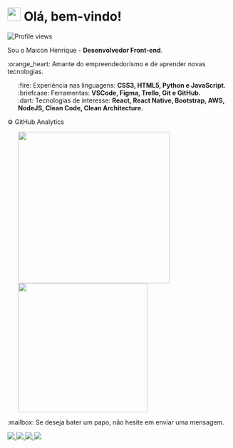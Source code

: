 <h1> <img src="https://raw.githubusercontent.com/kaueMarques/kaueMarques/master/hi.gif" width="30px"> Olá, bem-vindo! </h1>
<p align="left"> <img src="https://komarev.com/ghpvc/?username=maiconhenriquefa&color=FF9800" alt="Profile views" /> </p>

<p>Sou o Maicon Henrique - <strong>Desenvolvedor Front-end</strong>.</p> 
<p>:orange_heart: Amante do empreendedorismo e de aprender novas tecnologias.</p> 

<ul>
:fire: Experiência nas linguagens: <b>CSS3, HTML5, Python e JavaScript.</b><br>
:briefcase: Ferramentas: <b>VSCode, Figma, Trello, Git e GitHub.</b><br>
:dart: Tecnologias de interesse: <b>React, React Native, Bootstrap, AWS, NodeJS, Clean Code, Clean Architecture.</b><br>
</ul>

<p align="left">
  ⚙️ GitHub Analytics
</p>
<ul>
    <a href="https://github.com/maiconhenriquefa/convoychat">
  <img align="center" width="340px" src="https://github-readme-stats.vercel.app/api?username=maiconhenriquefa&hide=contribs&show_icons=true&bg_color=282C34&title_color=FF9800&text_color=eee&locale=pt-br&disable_animations=true&custom_title=Estatísticas do GitHub" />
</a>
<a href="https://github.com/maiconhenriquefa/github-readme-stats">
  <img align="center" width="290px" src="https://github-readme-stats.vercel.app/api/top-langs/?username=maiconhenriquefa&layout=compact&langs_count=6&bg_color=282C34&title_color=FF9800&text_color=eee&custom_title=Linguagens mais utilizadas" />
</a>
</ul>

<p align="left">
  :mailbox: Se deseja bater um papo, não hesite em enviar uma mensagem.
</p>

<p>
  <p align="left">
  <a href="mailto:maiconhenriquefa@gmail.com" alt="Gmail">
    <img src="https://img.shields.io/badge/-Gmail-282C34?style=for-the-badge&logo=Gmail&logoColor=FF9800&link=mailto:maiconhenriquefa@gmail.com"/>
  </a>
  
  <a href="https://www.linkedin.com/in/maiconhenriquefa" alt="Linkedin">
    <img src="https://img.shields.io/badge/-Linkedin-282C34?style=for-the-badge&logo=Linkedin&logoColor=FF9800&link=https://www.linkedin.com/in/maiconhenriquefa"/>
  </a>
  
  <a href="https://discord.com/channels/Maicon#7013" alt="Discord">
    <img src="https://img.shields.io/badge/-Discord-282C34?style=for-the-badge&logo=Discord&logoColor=FF9800&link=https://discord.com/channels/Maicon#7013"/>
  </a>
    
  <a href="https://web.whatsapp.com/send?phone=+5583987322705" alt="Whatsapp">
    <img src="https://img.shields.io/badge/-Whatsapp-282C34?style=for-the-badge&logo=Whatsapp&logoColor=FF9800&link=https://web.whatsapp.com/send?phone=+5583987322705"/>
  </a>
</p>

